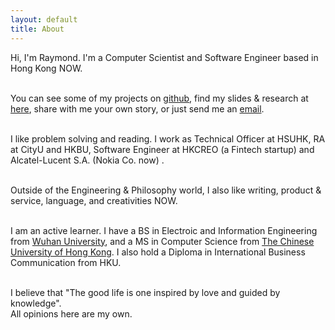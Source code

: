 ```yaml
---
layout: default
title: About
---
```

Hi, I'm Raymond. I'm a Computer Scientist and Software Engineer based in Hong Kong NOW.   
<br>  

You can see some of my projects on [github](https://github.com/muyun), find my slides & research at [here](http://muyun.github.io/research/), share with me your own story, or just send me an [email](mailto:wenlzhao@gmail.com).  
<br>  

I like problem solving and reading. I work as Technical Officer at HSUHK, RA at CityU and HKBU, Software Engineer at HKCREO (a Fintech startup) and Alcatel-Lucent S.A. (Nokia Co. now) .   
<br>    


Outside of the Engineering & Philosophy world, I also like  writing, product & service, language, and creativities NOW.  
<br>   

I am an active learner. I have a BS in Electroic and Information Engineering from [Wuhan University](https://www.sciencemag.org/collections/celebrating-125-years-academic-excellence-wuhan-university-1893-2018?fbclid=IwAR0RzFSkpxaI8wk61JDnE7p6SWr7SlKXLyoFHkrg4-iqKGiRyE2gZfaGl8s), and a MS in Computer Science from [The Chinese University of Hong Kong](http://www.cuhk.edu.hk/english/index.html). I also hold a Diploma in International Business Communication from HKU.   
<br>  

I believe that "The good life is one inspired by love and guided by knowledge".  
All opinions here are my own.  


